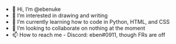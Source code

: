 - 👋 Hi, I’m @ebenuke
- 👀 I’m interested in drawing and writing
- 🌱 I’m currently learning how to code in Python, HTML, and CSS
- 💞️ I’m looking to collaborate on nothing at the moment
- 📫 How to reach me - Discord: eben#0911, though FRs are off

<!---
parelle/parelle is a ✨ special ✨ repository because its `README.md` (this file) appears on your GitHub profile.
You can click the Preview link to take a look at your changes.
--->
